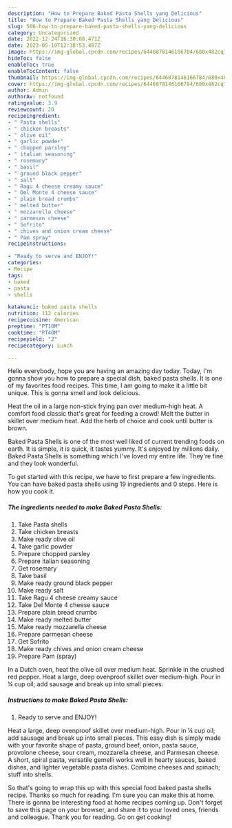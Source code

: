```yaml
---
description: "How to Prepare Baked Pasta Shells yang Delicious"
title: "How to Prepare Baked Pasta Shells yang Delicious"
slug: 506-how-to-prepare-baked-pasta-shells-yang-delicious
category: Uncategorized
date: 2022-12-24T16:30:08.471Z
date: 2023-05-10T12:38:53.487Z
image: https://img-global.cpcdn.com/recipes/6446878146166784/680x482cq70/baked-pasta-shells-recipe-main-photo.jpg
hideToc: false
enableToc: true
enableTocContent: false
thumbnail: https://img-global.cpcdn.com/recipes/6446878146166784/680x482cq70/baked-pasta-shells-recipe-main-photo.jpg
cover: https://img-global.cpcdn.com/recipes/6446878146166784/680x482cq70/baked-pasta-shells-recipe-main-photo.jpg
author: Admin
authorAv: notfound
ratingvalue: 3.9
reviewcount: 20
recipeingredient:
- " Pasta shells"
- " chicken breasts"
- " olive oil"
- " garlic powder"
- " chopped parsley"
- " italian seasoning"
- " rosemary"
- " basil"
- " ground black pepper"
- " salt"
- " Ragu 4 cheese creamy sauce"
- " Del Monte 4 cheese sauce"
- " plain bread crumbs"
- " melted butter"
- " mozzarella cheese"
- " parmesan cheese"
- " Sofrito"
- " chives and onion cream cheese"
- " Pam spray"
recipeinstructions:

- "Ready to serve and ENJOY!"
categories:
- Recipe
tags:
- baked
- pasta
- shells

katakunci: baked pasta shells 
nutrition: 112 calories
recipecuisine: American
preptime: "PT10M"
cooktime: "PT40M"
recipeyield: "2"
recipecategory: Lunch

---
```



Hello everybody, hope you are having an amazing day today. Today, I'm gonna show you how to prepare a special dish, baked pasta shells. It is one of my favorites food recipes. This time, I am going to make it a little bit unique. This is gonna smell and look delicious.

Heat the oil in a large non-stick frying pan over medium-high heat. A comfort food classic that&#39;s great for feeding a crowd! Melt the butter in skillet over medium heat. Add the herb of choice and cook until butter is brown.

Baked Pasta Shells is one of the most well liked of current trending foods on earth. It is simple, it is quick, it tastes yummy. It's enjoyed by millions daily. Baked Pasta Shells is something which I've loved my entire life. They're fine and they look wonderful.


To get started with this recipe, we have to first prepare a few ingredients. You can have baked pasta shells using 19 ingredients and 0 steps. Here is how you cook it.

<!--inarticleads1-->

##### The ingredients needed to make Baked Pasta Shells:

1. Take  Pasta shells
1. Take  chicken breasts
1. Make ready  olive oil
1. Take  garlic powder
1. Prepare  chopped parsley
1. Prepare  italian seasoning
1. Get  rosemary
1. Take  basil
1. Make ready  ground black pepper
1. Make ready  salt
1. Take  Ragu 4 cheese creamy sauce
1. Take  Del Monte 4 cheese sauce
1. Prepare  plain bread crumbs
1. Make ready  melted butter
1. Make ready  mozzarella cheese
1. Prepare  parmesan cheese
1. Get  Sofrito
1. Make ready  chives and onion cream cheese
1. Prepare  Pam (spray)


In a Dutch oven, heat the olive oil over medium heat. Sprinkle in the crushed red pepper. Heat a large, deep ovenproof skillet over medium-high. Pour in ¼ cup oil; add sausage and break up into small pieces. 

<!--inarticleads2-->

##### Instructions to make Baked Pasta Shells:


1. Ready to serve and ENJOY!

Heat a large, deep ovenproof skillet over medium-high. Pour in ¼ cup oil; add sausage and break up into small pieces. This easy dish is simply made with your favorite shape of pasta, ground beef, onion, pasta sauce, provolone cheese, sour cream, mozzarella cheese, and Parmesan cheese. A short, spiral pasta, versatile gemelli works well in hearty sauces, baked dishes, and lighter vegetable pasta dishes. Combine cheeses and spinach; stuff into shells. 

So that's going to wrap this up with this special food baked pasta shells recipe. Thanks so much for reading. I'm sure you can make this at home. There is gonna be interesting food at home recipes coming up. Don't forget to save this page on your browser, and share it to your loved ones, friends and colleague. Thank you for reading. Go on get cooking!
